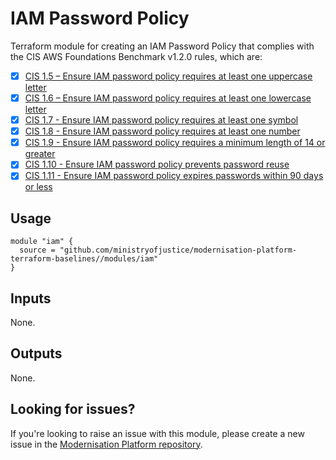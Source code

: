 # IAM Password Policy

Terraform module for creating an IAM Password Policy that complies with the CIS AWS Foundations Benchmark v1.2.0 rules, which are:

- [x] [CIS 1.5 – Ensure IAM password policy requires at least one uppercase letter](https://docs.aws.amazon.com/securityhub/latest/userguide/securityhub-cis-controls.html#cis-1.5-remediation)
- [x] [CIS 1.6 – Ensure IAM password policy requires at least one lowercase letter](https://docs.aws.amazon.com/securityhub/latest/userguide/securityhub-cis-controls.html#cis-1.6-remediation)
- [x] [CIS 1.7 - Ensure IAM password policy requires at least one symbol](https://docs.aws.amazon.com/securityhub/latest/userguide/securityhub-cis-controls.html#cis-1.7-remediation)
- [x] [CIS 1.8 - Ensure IAM password policy requires at least one number](https://docs.aws.amazon.com/securityhub/latest/userguide/securityhub-cis-controls.html#cis-1.8-remediation)
- [x] [CIS 1.9 - Ensure IAM password policy requires a minimum length of 14 or greater](https://docs.aws.amazon.com/securityhub/latest/userguide/securityhub-cis-controls.html#cis-1.9-remediation)
- [x] [CIS 1.10 - Ensure IAM password policy prevents password reuse](https://docs.aws.amazon.com/securityhub/latest/userguide/securityhub-cis-controls.html#cis-1.10-remediation)
- [x] [CIS 1.11 - Ensure IAM password policy expires passwords within 90 days or less](https://docs.aws.amazon.com/securityhub/latest/userguide/securityhub-cis-controls.html#cis-1.11-remediation)

## Usage

```
module "iam" {
  source = "github.com/ministryofjustice/modernisation-platform-terraform-baselines//modules/iam"
}
```

## Inputs
None.

## Outputs
None.

## Looking for issues?
If you're looking to raise an issue with this module, please create a new issue in the [Modernisation Platform repository](https://github.com/ministryofjustice/modernisation-platform/issues).
